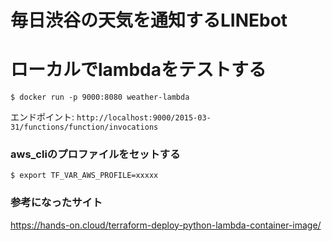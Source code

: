 # 毎日渋谷の天気を通知するLINEbot

# ローカルでlambdaをテストする
```
$ docker run -p 9000:8080 weather-lambda
```

エンドポイント: 
`http://localhost:9000/2015-03-31/functions/function/invocations`

### aws_cliのプロファイルをセットする
```
$ export TF_VAR_AWS_PROFILE=xxxxx
```

### 参考になったサイト
https://hands-on.cloud/terraform-deploy-python-lambda-container-image/